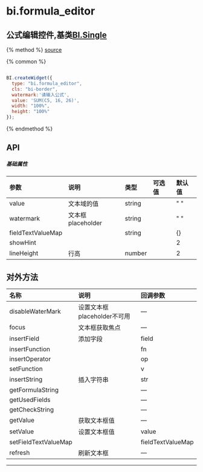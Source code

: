 # bi.formula_editor

## 公式编辑控件,基类[BI.Single](/core/single.md)

{% method %}
[source](https://jsfiddle.net/fineui/qnquz4o0/)

{% common %}
```javascript

BI.createWidget({
  type: "bi.formula_editor",
  cls: "bi-border",
  watermark:'请输入公式',
  value: 'SUM(C5, 16, 26)',
  width: "100%",
  height: "100%"
});


```

{% endmethod %}

## API
##### 基础属性
| 参数    | 说明           | 类型  | 可选值 | 默认值
| :------ |:-------------  | :-----| :----|:----
| value | 文本域的值 | string  |  | " "|
| watermark | 文本框placeholder| string | | " " |
| fieldTextValueMap | | string| | {}|
| showHint | | | | 2 |
| lineHeight | 行高 | number | | 2|



## 对外方法
| 名称     | 说明                           |  回调参数     
| :------ |:-------------                  | :-----   
| disableWaterMark |  设置文本框placeholder不可用 | — |
| focus | 文本框获取焦点| — |
| insertField | 添加字段 | field |
| insertFunction | | fn |
| insertOperator | | op|
| setFunction | | v|
| insertString | 插入字符串 | str|
| getFormulaString | |— |
| getUsedFields | | — |
| getCheckString |   | — |
| getValue | 获取文本框值|—|
| setValue | 设置文本框值|value|
| setFieldTextValueMap | | fieldTextValueMap |
| refresh | 刷新文本框 | —|
 


---


